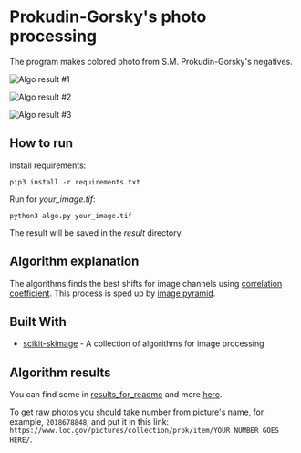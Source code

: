 
# Prokudin-Gorsky's photo processing

The program makes colored photo from S.M. Prokudin-Gorsky's negatives. 

![Algo result #1](https://github.com/hashlib/Prokudin-Gorsky/blob/master/results_for_readme/2018678905.png)

![Algo result #2](https://github.com/hashlib/Prokudin-Gorsky/blob/master/results_for_readme/2018679120.png)

![Algo result #3](https://github.com/hashlib/Prokudin-Gorsky/blob/master/results_for_readme/2018679802.png)

## How to run

Install requirements:
```
pip3 install -r requirements.txt
```

Run for *your_image.tif*:
```
python3 algo.py your_image.tif
```
The result will be saved in the *result* directory.

## Algorithm explanation
The algorithms finds the best shifts for image channels using [correlation coefficient](https://en.wikipedia.org/wiki/Correlation_coefficient). This process is sped up by [image pyramid](https://en.wikipedia.org/wiki/Pyramid_(image_processing)).

## Built With

* [scikit-skimage](https://scikit-image.org/) - A collection of algorithms for image processing

## Algorithm results
 You can find some in [results_for_readme](results_for_readme) and more [here](https://bit.ly/2EIYNYq).
 
 To get raw photos you should take number from picture's name, for example, ```2018678848```, and put it in this link: ```https://www.loc.gov/pictures/collection/prok/item/YOUR NUMBER GOES HERE/```.

